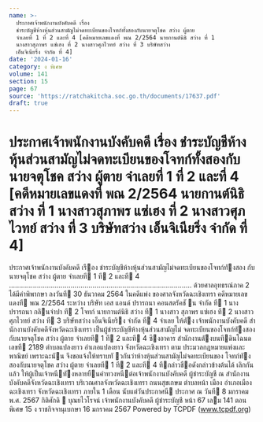 ```yaml
---
name: >-
  ประกาศเจ้าพนักงานบังคับคดี เรื่อง
  ชำระบัญชีห้างหุ้นส่วนสามัญไม่จดทะเบียนของโจทก์ทั้งสองกับนายจตุโชค สว่าง ผู้ตาย
  จำเลยที่ 1 ที่ 2 และที่ 4 [คดีหมายเลขแดงที่ พณ 2/2564 นายกานต์นิธิ สว่าง ที่ 1
  นางสาวสุภาพร แซ่เฮง ที่ 2 นางสาวศุภไวทย์ สว่าง ที่ 3 บริษัทสว่าง
  เอ็นจิเนียริ่ง จำกัด ที่ 4]
date: '2024-01-16'
category: ง พิเศษ
volume: 141
section: 15
page: 67
source: 'https://ratchakitcha.soc.go.th/documents/17637.pdf'
draft: true
---
```


# ประกาศเจ้าพนักงานบังคับคดี เรื่อง ชำระบัญชีห้างหุ้นส่วนสามัญไม่จดทะเบียนของโจทก์ทั้งสองกับนายจตุโชค สว่าง ผู้ตาย จำเลยที่ 1 ที่ 2 และที่ 4 [คดีหมายเลขแดงที่ พณ 2/2564 นายกานต์นิธิ สว่าง ที่ 1 นางสาวสุภาพร แซ่เฮง ที่ 2 นางสาวศุภไวทย์ สว่าง ที่ 3 บริษัทสว่าง เอ็นจิเนียริ่ง จำกัด ที่ 4]

ประกาศเจ้าพนักงานบังคับคดี เรื฀อง ชําระบัญชีห้างหุ้นส่วนสามัญไม่จดทะเบียนของโจทก์ทั฀งสอง กับนายจตุโชค สว่าง ผู้ตาย จําเลยที฀ 1 ที฀ 2 และที฀ 4 ............................................................................................ ด้วยศาลอุทธรณ์ภาค 2 ได้มีคําพิพากษา ลงวันที฀ 30 ธันวาคม 2564 ในคดีแพ่ง ของศาลจังหวัดฉะเชิงเทรา คดีหมายเลขแดงที฀ พณ 2/2564 ระหว่าง บริษัท เอส แอนด์ ปรารถนา คอนสตรัคชั ฀น จํากัด ที฀ 1 นางปรารถนา กลิ฀นจําปา ที฀ 2 โจทก์ นายกานต์นิธิ สว่าง ที฀ 1 นางสาว สุภาพร แซ่เฮง ที฀ 2 นางสาวศุภไวทย์ สว่าง ที฀ 3 บริษัทสว่าง เอ็นจิเนียริ฀ง จํากัด ที฀ 4 จําเลย ให้ตั฀ง เจ้าพนักงานบังคับคดี สํานักงานบังคับคดีจังหวัดฉะเชิงเทรา เป็นผู้ชําระบัญชีห้างหุ้นส่วนสามัญไม่ จดทะเบียนของโจทก์ทั฀งสองกับนายจตุโชค สว่าง ผู้ตาย จําเลยที฀ 1 ที฀ 2 และที฀ 4 ซึ฀งอาคาร สํานักงานตั฀งบนที฀ดินโฉนดเลขที฀ 2189 ตําบลแปลงยาว อําเภอแปลงยาว จังหวัดฉะเชิงเทรา ตาม ประมวลกฎหมายแพ่งและพาณิชย์ เพราะฉะนั฀น จึงขอแจ้งให้ทราบทั ฀วกันว่าห้างหุ้นส่วนสามัญไม่จดทะเบียนของ โจทก์ทั฀งสองกับนายจตุโชค สว่าง ผู้ตาย จําเลยที฀ 1 ที฀ 2 และที฀ 4 ที฀กล่าวชื฀อดังกล่าวข้างต้นได้ เลิกกันแล้ว ให้ผู้เป็นเจ้าหนี฀ทั฀งหลายยื฀นคําทวงหนี฀ต่อเจ้าพนักงานบังคับคดี ผู้ชําระบัญชี ณ สํานักงานบังคับคดีจังหวัดฉะเชิงเทรา บริเวณศาลจังหวัดฉะเชิงเทรา ถนนสุขเกษม ตําบลหน้า เมือง อําเภอเมืองฉะเชิงเทรา จังหวัดฉะเชิงเทรา ภายใน 1 เดือน นับแต่วันประกาศนี฀ ประกาศ ณ วันที฀ 8 มกราคม พ.ศ. 2567 กิติศักดิ ฀ บุณยไวโรจน์ เจ้าพนักงานบังคับคดี ผู้ชําระบัญชี หน้า 67 เลม 141 ตอนพิเศษ 15 ง ราชกิจจานุเบกษา 16 มกราคม 2567 Powered by TCPDF (www.tcpdf.org)
